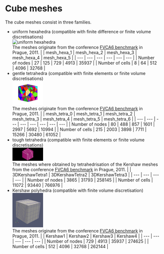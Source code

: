 # Cube meshes
The cube meshes consist in three families.
- uniform hexahedra  (compatible with finite difference or finite volume discretisations)  
  <img src="3DHexaèdres/mesh_hexa_2.jpg" alt="uniform hexahedra" width="100"/>  
  The meshes originate from the conference [FVCA6 benchmark](https://github.com/ndjinga/FVCA\_Meshes) in Prague, 2011.
  | | mesh\_hexa\_1 | mesh\_hexa\_2 | mesh\_hexa\_3 | mesh\_hexa\_4 | mesh\_hexa\_5 |
  | --- | --- | --- | --- | --- | --- |
  | Number of nodes | 27 | 125 | 729 | 4913 | 35937 |
  | Number of cells | 8 | 64 | 512 | 4096 | 32768 |
- gentle tetrahedra (compatible with finite elements or finite volume discretisations)  
  <img src="3DTetrahedra/mesh_tetra_0.jpg" alt="gentle tetrahedra" width="100"/>  
  The meshes originate from the conference [FVCA6 benchmark](https://github.com/ndjinga/FVCA\_Meshes) in Prague, 2011.
  |  | mesh\_tetra\_0 | mesh\_tetra\_1 | mesh\_tetra\_2 | mesh\_tetra\_3 | mesh\_tetra\_4 | mesh\_tetra\_5 | mesh\_tetra\_6 |
  | --- | --- | --- | --- | --- | --- | --- | --- |
  | Number of nodes | 80 | 488 | 857 | 1601 | 2997 | 5692 | 10994 |
  | Number of cells | 215 | 2003 | 3898 | 7711 | 15266 | 30480 | 61052 |
- tough tetrahedra (compatible with finite elements or finite volume discretisations)  
  <img src="3DTetrahedra_Kershaw/3DKershaw1.png" alt="bad tetrahedra" width="100"/>  
  The meshes where obtained by tetrahedrisation of the Kershaw meshes from the conference [FVCA6 benchmark](https://github.com/ndjinga/FVCA\_Meshes) in Prague, 2011.
  |  | 3DKershawTetra1 | 3DKershawTetra2 | 3DKershawTetra3 |
  | --- | --- | --- | --- |
  | Number of nodes | 3865 | 31793 | 258145 |
  | Number of cells | 11072 | 93440 | 766976 |
- Kershaw polyhedra (compatible with finite volume discretisation)  
  <img src="3DKershaw/kershaw.png" alt="Kershaw polyhedra" width="100"/>  
  The meshes originate from the conference [FVCA6 benchmark](https://github.com/ndjinga/FVCA\_Meshes) in Prague, 2011.
  |  | Kershaw1 | Kershaw2 | Kershaw3 | Kershaw4 |
  | --- | --- | --- | --- | --- |
  | Number of nodes | 729 | 4913 | 35937 | 274625 |
  | Number of cells | 512 | 4096 | 32768 | 262144 |

